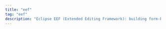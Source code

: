```yaml
---
title: "eef"
tag: "eef"
description: "Eclipse EEF (Extended Editing Framework): building form‑based editors for EMF models and integrating them in toolchains."
---
```

